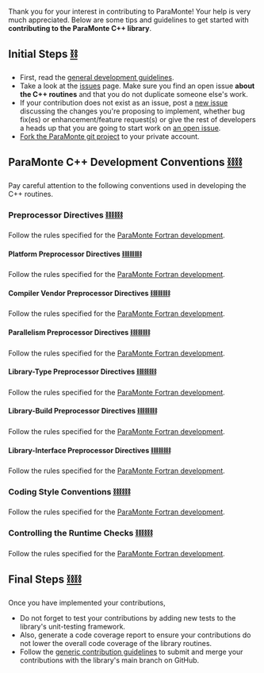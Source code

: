
Thank you for your interest in contributing to ParaMonte! Your help is very much appreciated. 
Below are some tips and guidelines to get started with **contributing to the ParaMonte C++ library**.  

## Initial Steps [⛓](#initial-steps-)

+   First, read the [general development guidelines](../../CONTRIBUTING.md). 
+   Take a look at the [issues](https://github.com/cdslaborg/paramonte/issues) page. 
    Make sure you find an open issue **about the C++ routines** and that you do not duplicate someone else's work.  
+   If your contribution does not exist as an issue, post a [new issue](https://github.com/cdslaborg/paramonte/issues/new/choose) discussing the changes you're proposing to implement, 
    whether bug fix(es) or enhancement/feature request(s) or give the rest of developers a heads up that you are going to start work on [an open issue](https://github.com/cdslaborg/paramonte/issues).  
+   [Fork the ParaMonte git project](https://help.github.com/articles/fork-a-repo/) to your private account.  

## ParaMonte C++ Development Conventions [⛓⛓](#paramonte-c++-development-conventions-)

Pay careful attention to the following conventions used in developing the C++ routines.

### Preprocessor Directives [⛓⛓⛓](#preprocessor-directives-)

Follow the rules specified for the [ParaMonte Fortran development](../fortran/CONTRIBUTING.md#preprocessor-directives-).

#### Platform Preprocessor Directives [⛓⛓⛓⛓](#platform-preprocessor-directives-)

Follow the rules specified for the [ParaMonte Fortran development](../fortran/CONTRIBUTING.md#platform-preprocessor-directives-).

#### Compiler Vendor Preprocessor Directives [⛓⛓⛓⛓](#compiler-vendor-preprocessor-directives-)

Follow the rules specified for the [ParaMonte Fortran development](../fortran/CONTRIBUTING.md#compiler-vendor-preprocessor-directives-).

#### Parallelism Preprocessor Directives [⛓⛓⛓⛓](#parallelism-preprocessor-directives-)

Follow the rules specified for the [ParaMonte Fortran development](../fortran/CONTRIBUTING.md#parallelism-preprocessor-directives-).

#### Library-Type Preprocessor Directives [⛓⛓⛓⛓](#library-type-preprocessor-directives-)

Follow the rules specified for the [ParaMonte Fortran development](../fortran/CONTRIBUTING.md#library-type-preprocessor-directives-).

#### Library-Build Preprocessor Directives [⛓⛓⛓⛓](#library-build-preprocessor-directives-)

Follow the rules specified for the [ParaMonte Fortran development](../fortran/CONTRIBUTING.md#library-build-preprocessor-directives-).

#### Library-Interface Preprocessor Directives [⛓⛓⛓⛓](#library-interface-preprocessor-directives-)

Follow the rules specified for the [ParaMonte Fortran development](../fortran/CONTRIBUTING.md#library-interface-preprocessor-directives-).

### Coding Style Conventions [⛓⛓⛓](#coding-style-conventions-)

Follow the rules specified for the [ParaMonte Fortran development](../fortran/CONTRIBUTING.md#coding-style-conventions-).

### Controlling the Runtime Checks [⛓⛓⛓](#controlling-the-runtime-checks-)

Follow the rules specified for the [ParaMonte Fortran development](../fortran/CONTRIBUTING.md#controlling-the-runtime-checks-).

## Final Steps [⛓⛓](#final-steps-)

Once you have implemented your contributions,  

+   Do not forget to test your contributions by adding new tests to the library's unit-testing framework.  
+   Also, generate a code coverage report to ensure your contributions do not lower the overall code coverage of the library routines.  
+   Follow the [generic contribution guidelines](../../CONTRIBUTING.md/#all-contributors) to submit and merge your contributions with the library's main branch on GitHub. 
